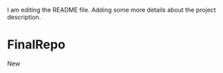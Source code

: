 I am editing the README file. Adding some more details about the project description.
# FinalRepo
New
